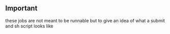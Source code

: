 ## Important
these jobs are not meant to be runnable but to give an idea of what a submit and sh script looks like
